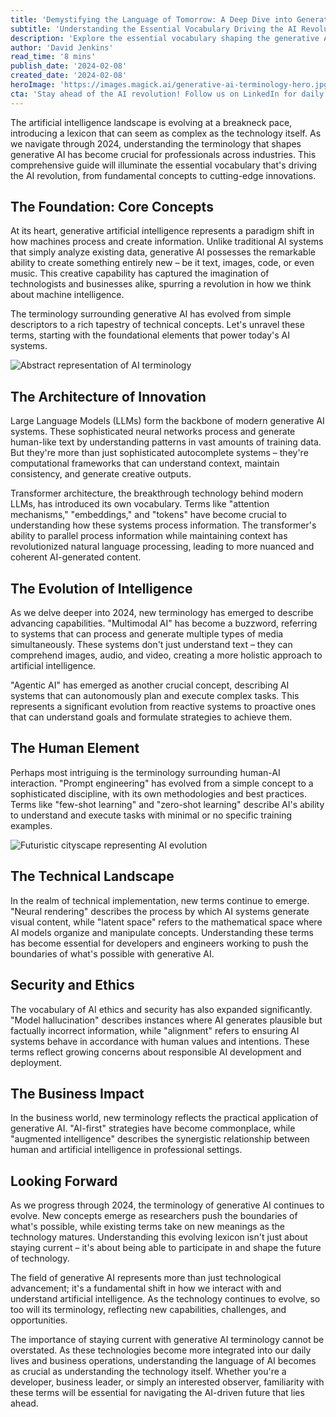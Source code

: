```yaml
---
title: 'Demystifying the Language of Tomorrow: A Deep Dive into Generative AI Terminology'
subtitle: 'Understanding the Essential Vocabulary Driving the AI Revolution'
description: 'Explore the essential vocabulary shaping the generative AI revolution in 2024. From Large Language Models to agentic AI, understand the key terms driving innovation in artificial intelligence and their impact on technology's future.'
author: 'David Jenkins'
read_time: '8 mins'
publish_date: '2024-02-08'
created_date: '2024-02-08'
heroImage: 'https://images.magick.ai/generative-ai-terminology-hero.jpg'
cta: 'Stay ahead of the AI revolution! Follow us on LinkedIn for daily updates on emerging AI terminology and trends that are reshaping the technological landscape.'
---
```


The artificial intelligence landscape is evolving at a breakneck pace, introducing a lexicon that can seem as complex as the technology itself. As we navigate through 2024, understanding the terminology that shapes generative AI has become crucial for professionals across industries. This comprehensive guide will illuminate the essential vocabulary that's driving the AI revolution, from fundamental concepts to cutting-edge innovations.

## The Foundation: Core Concepts

At its heart, generative artificial intelligence represents a paradigm shift in how machines process and create information. Unlike traditional AI systems that simply analyze existing data, generative AI possesses the remarkable ability to create something entirely new – be it text, images, code, or even music. This creative capability has captured the imagination of technologists and businesses alike, spurring a revolution in how we think about machine intelligence.

The terminology surrounding generative AI has evolved from simple descriptors to a rich tapestry of technical concepts. Let's unravel these terms, starting with the foundational elements that power today's AI systems.

![Abstract representation of AI terminology](https://i.magick.ai/PIXE/1739007579831_magick_img.webp)

## The Architecture of Innovation

Large Language Models (LLMs) form the backbone of modern generative AI systems. These sophisticated neural networks process and generate human-like text by understanding patterns in vast amounts of training data. But they're more than just sophisticated autocomplete systems – they're computational frameworks that can understand context, maintain consistency, and generate creative outputs.

Transformer architecture, the breakthrough technology behind modern LLMs, has introduced its own vocabulary. Terms like "attention mechanisms," "embeddings," and "tokens" have become crucial to understanding how these systems process information. The transformer's ability to parallel process information while maintaining context has revolutionized natural language processing, leading to more nuanced and coherent AI-generated content.

## The Evolution of Intelligence

As we delve deeper into 2024, new terminology has emerged to describe advancing capabilities. "Multimodal AI" has become a buzzword, referring to systems that can process and generate multiple types of media simultaneously. These systems don't just understand text – they can comprehend images, audio, and video, creating a more holistic approach to artificial intelligence.

"Agentic AI" has emerged as another crucial concept, describing AI systems that can autonomously plan and execute complex tasks. This represents a significant evolution from reactive systems to proactive ones that can understand goals and formulate strategies to achieve them.

## The Human Element

Perhaps most intriguing is the terminology surrounding human-AI interaction. "Prompt engineering" has evolved from a simple concept to a sophisticated discipline, with its own methodologies and best practices. Terms like "few-shot learning" and "zero-shot learning" describe AI's ability to understand and execute tasks with minimal or no specific training examples.

![Futuristic cityscape representing AI evolution](https://i.magick.ai/PIXE/1739007579828_magick_img.webp)

## The Technical Landscape

In the realm of technical implementation, new terms continue to emerge. "Neural rendering" describes the process by which AI systems generate visual content, while "latent space" refers to the mathematical space where AI models organize and manipulate concepts. Understanding these terms has become essential for developers and engineers working to push the boundaries of what's possible with generative AI.

## Security and Ethics

The vocabulary of AI ethics and security has also expanded significantly. "Model hallucination" describes instances where AI generates plausible but factually incorrect information, while "alignment" refers to ensuring AI systems behave in accordance with human values and intentions. These terms reflect growing concerns about responsible AI development and deployment.

## The Business Impact

In the business world, new terminology reflects the practical application of generative AI. "AI-first" strategies have become commonplace, while "augmented intelligence" describes the synergistic relationship between human and artificial intelligence in professional settings.

## Looking Forward

As we progress through 2024, the terminology of generative AI continues to evolve. New concepts emerge as researchers push the boundaries of what's possible, while existing terms take on new meanings as the technology matures. Understanding this evolving lexicon isn't just about staying current – it's about being able to participate in and shape the future of technology.

The field of generative AI represents more than just technological advancement; it's a fundamental shift in how we interact with and understand artificial intelligence. As the technology continues to evolve, so too will its terminology, reflecting new capabilities, challenges, and opportunities.

The importance of staying current with generative AI terminology cannot be overstated. As these technologies become more integrated into our daily lives and business operations, understanding the language of AI becomes as crucial as understanding the technology itself. Whether you're a developer, business leader, or simply an interested observer, familiarity with these terms will be essential for navigating the AI-driven future that lies ahead.